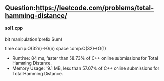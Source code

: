 ## Question:https://leetcode.com/problems/total-hamming-distance/

#### sol1.cpp
bit manipulation(prefix Sum)

time comp:O(32n)->O(n)
space comp:O(32)->O(1)

* Runtime: 84 ms, faster than 58.73% of C++ online submissions for Total Hamming Distance.
* Memory Usage: 19.1 MB, less than 57.07% of C++ online submissions for Total Hamming Distance.
